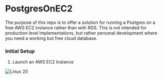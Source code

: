 # PostgresOnEC2

The purpose of this repo is to offer a solution for running a Postgres on a free AWS EC2 instance rather than with RDS. This is not intended for production level implementations, but rather personal development where you need a working but free cloud database.

### Initial Setup

1. Launch an AWS EC2 Instance
<img src="https://github.com/JacobWPeterson/PostgresOnEC2/Screengrabs/Ubuntu.png" alt="Linux 20"/>